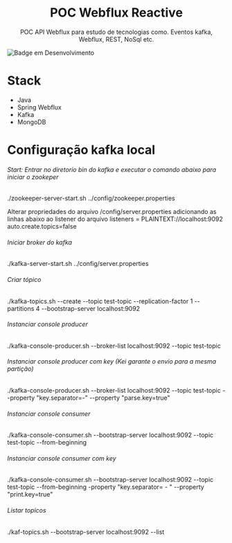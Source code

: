 <h1 align="center"> POC Webflux Reactive </h1>
<p align="center"> POC API Webflux para estudo de tecnologias como. Eventos kafka, Webflux, REST, NoSql etc. </p>

![Badge em Desenvolvimento](http://img.shields.io/static/v1?label=STATUS&message=EM%20DESENVOLVIMENTO&color=GREEN&style=for-the-badge)

# Stack
- Java
- Spring Webflux
- Kafka
- MongoDB

# Configuração kafka local
###### Start: Entrar no diretorio bin do kafka e executar o comando abaixo para iniciar o zookeper
./zookeeper-server-start.sh ../config/zookeeper.properties

Alterar propriedades do arquivo /config/server.properties adicionando as linhas abaixo ao listener do arquivo
listeners = PLAINTEXT://localhost:9092
auto.create.topics=false

###### Iniciar broker do kafka
./kafka-server-start.sh ../config/server.properties 

###### Criar tópico
./kafka-topics.sh --create --topic test-topic --replication-factor 1 --partitions 4 --bootstrap-server localhost:9092

###### Instanciar console producer
./kafka-console-producer.sh --broker-list localhost:9092 --topic test-topic

###### Instanciar console producer com key (Kei garante o envio para a mesma partição)
./kafka-console-producer.sh --broker-list localhost:9092 --topic test-topic --property "key.separator=-" --property "parse.key=true"


###### Instanciar console consumer
./kafka-console-consumer.sh --bootstrap-server localhost:9092 --topic test-topic --from-beginning

###### Instanciar console consumer com key
./kafka-console-consumer.sh --bootstrap-server localhost:9092 --topic test-topic --from-beginning -property "key.separator= - " --property "print.key=true"

###### Listar topicos
./kaf-topics.sh --bootstrap-server localhost:9092 --list